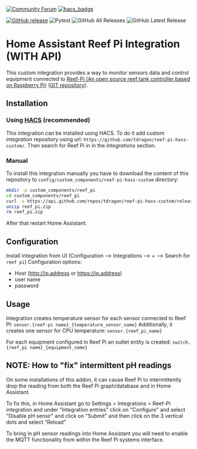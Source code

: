 [![Community Forum](https://img.shields.io/badge/Community-Forum-41BDF5.svg?style=popout)](https://community.home-assistant.io/t/reef-pi-home-assistant-integration/312945)
[![hacs_badge](https://img.shields.io/badge/HACS-Custom-orange.svg)](https://github.com/custom-components/hacs)

[![GitHub release](https://img.shields.io/github/release/tdragon/reef-pi-hass-custom.svg)](https://github.com/tdragon/reef-pi-hass-custom/releases)
![Pytest](https://github.com/tdragon/reef-pi-hass-custom/workflows/pytest/badge.svg?branch=master)
![GitHub All Releases](https://img.shields.io/github/downloads/tdragon/reef-pi-hass-custom/total)
![GitHub Latest Release](https://img.shields.io/github/downloads/tdragon/reef-pi-hass-custom/latest/total)


# Home Assistant Reef Pi Integration (WITH API)

This custom integration provides a way to monitor sensors data and control equipment connected to [Reef-Pi (An open source reef tank controller based on Raspberry Pi)](http://reef-pi.github.io/) ([GIT repository](https://github.com/reef-pi/reef-pi/releases)).

## Installation

### Using [HACS](https://hacs.xyz/) (recommended)

This integration can be installed using HACS.
To do it add custom *integration* repository using url: `https://github.com/tdragon/reef-pi-hass-custom/`.
Then search for Reef Pi in in the *Integrations* section.

### Manual
To install this integration manually you have to download the content of this repository to `config/custom_components/reef-pi-hass-custom` directory:
```bash
mkdir -p custom_components/reef_pi
cd custom_components/reef_pi
curl -s https://api.github.com/repos/tdragon/reef-pi-hass-custom/releases/latest | grep "/reef_pi.zip"|cut -d : -f 2,3|tr -d \"| wget -i -
unzip reef_pi.zip
rm reef_pi.zip
```
After that restart Home Assistant.

## Configuration
Install integration from UI (Configuration --> Integrations --> + --> Search for `reef pi`)
Configuration options:
- Host (http://ip.address or https://ip.address)
- user name
- password
  
## Usage
Integration creates temperature sensor for each sensor connected to Reef PI: `sensor.{reef-pi name}_{temperature_sensor_name}`
Additionally, it creates one sensor for CPU temperature: `sensor.{reef_pi_name}`

For each equipment configured in Reef Pi an outlet entity is created: `switch.{reef_pi name}_{equipment_name}`

## NOTE: How to "fix" intermittent pH readings
On some installations of this addon, it can cause Reef Pi to intermittently drop the reading from both the Reef Pi graph/database and in Home Assistant.

To fix this, in Home Assistant go to Settings > Integrations > Reef-Pi integration and under "Integration entries" click on "Configure" and select "Disable pH sensir" and click on "Submit" and then click on the 3 vertical dots and select "Reload"

To bring in pH sensor readings into Home Assistant you will need to enable the MQTT functionality from within the Reef Pi systems interface.
